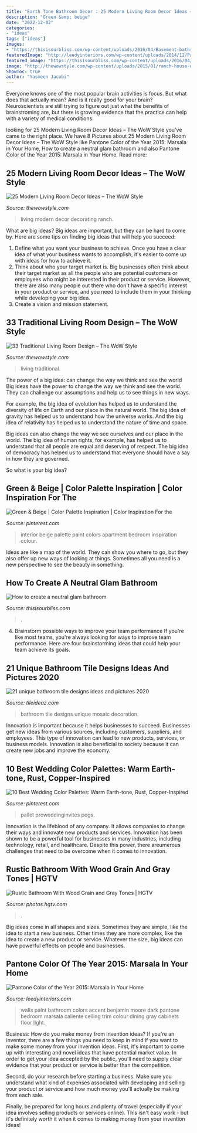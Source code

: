 ```yaml
---
title: "Earth Tone Bathroom Decor : 25 Modern Living Room Decor Ideas – The Wow Style"
description: "Green &amp; beige"
date: "2022-12-02"
categories:
- "ideas"
tags: ["ideas"]
images:
- "https://thisisourbliss.com/wp-content/uploads/2016/04/Basement-bathroom-reveal-Marble-shower-hexagon-shower-tile-neutral-bathroom-decor-black-white-gold-and-gray-glam-bathroom-1-This-is-our-Bliss-683x1024.jpg"
featuredImage: "http://leedyinteriors.com/wp-content/uploads/2014/12/Pantone-Marsala141.jpg"
featured_image: "https://thisisourbliss.com/wp-content/uploads/2016/04/Basement-bathroom-reveal-Marble-shower-hexagon-shower-tile-neutral-bathroom-decor-black-white-gold-and-gray-glam-bathroom-1-This-is-our-Bliss-683x1024.jpg"
image: "http://thewowstyle.com/wp-content/uploads/2015/01/ranch-house-decorating-ideas-decorating-ideas-for-living-room-a-clean-modern-and-warm.jpg"
ShowToc: true
author: "Yasmeen Jacobi"
---
```



Everyone knows one of the most popular brain activities is focus. But what does that actually mean? And is it really good for your brain? Neuroscientists are still trying to figure out just what the benefits of brainstroming are, but there is growing evidence that the practice can help with a variety of medical conditions.

	

		
looking for 25 Modern Living Room Decor Ideas – The WoW Style you've came to the right place. We have 8 Pictures about 25 Modern Living Room Decor Ideas – The WoW Style like Pantone Color of the Year 2015: Marsala in Your Home, How to create a neutral glam bathroom and also Pantone Color of the Year 2015: Marsala in Your Home. Read more:
		
    
## 25 Modern Living Room Decor Ideas – The WoW Style

<img loading=lazy src="http://thewowstyle.com/wp-content/uploads/2015/01/ranch-house-decorating-ideas-decorating-ideas-for-living-room-a-clean-modern-and-warm.jpg" onerror="this.onerror=null;this.src='https://tse1.mm.bing.net/th?id=OIP.yudGxcyxgHL3rmJxy4KUmQHaLH&amp;pid=15.1';" alt="25 Modern Living Room Decor Ideas – The WoW Style">

_Source: thewowstyle.com_

>living modern decor decorating ranch. 

	

What are big ideas?
Big ideas are important, but they can be hard to come by. Here are some tips on finding big ideas that will help you succeed: 
1. Define what you want your business to achieve. Once you have a clear idea of what your business wants to accomplish, it's easier to come up with ideas for how to achieve it. 
2. Think about who your target market is. Big businesses often think about their target market as all the people who are potential customers or employees who might be interested in their product or service. However, there are also many people out there who don't have a specific interest in your product or service, and you need to include them in your thinking while developing your big idea. 
3. Create a vision and mission statement.

    
## 33 Traditional Living Room Design – The WoW Style

<img loading=lazy src="http://thewowstyle.com/wp-content/uploads/2015/02/traditional-living-room.jpg" onerror="this.onerror=null;this.src='https://tse4.mm.bing.net/th?id=OIP.85uVTLteYmYo-gmO69Eu4gHaFo&amp;pid=15.1';" alt="33 Traditional Living Room Design – The WoW Style">

_Source: thewowstyle.com_

>living traditional. 

	

The power of a big idea: can change the way we think and see the world
Big ideas have the power to change the way we think and see the world. They can challenge our assumptions and help us to see things in new ways.


For example, the big idea of evolution has helped us to understand the diversity of life on Earth and our place in the natural world. The big idea of gravity has helped us to understand how the universe works. And the big idea of relativity has helped us to understand the nature of time and space.



Big ideas can also change the way we see ourselves and our place in the world. The big idea of human rights, for example, has helped us to understand that all people are equal and deserving of respect. The big idea of democracy has helped us to understand that everyone should have a say in how they are governed.



So what is your big idea?

    
## Green &amp; Beige | Color Palette Inspiration | Color Inspiration For The

<img loading=lazy src="https://i.pinimg.com/736x/bf/7d/64/bf7d645ef24ce9bfc4418e42d5c3ba2e.jpg" onerror="this.onerror=null;this.src='https://tse2.mm.bing.net/th?id=OIP.c33rz-_Cx1n2epNIz8r_PwHaLG&amp;pid=15.1';" alt="Green &amp; Beige | Color Palette Inspiration | Color Inspiration For the">

_Source: pinterest.com_

>interior beige palette paint colors apartment bedroom inspiration colour. 

	

Ideas are like a map of the world. They can show you where to go, but they also offer up new ways of looking at things. Sometimes all you need is a new perspective to see the beauty in something.

    
## How To Create A Neutral Glam Bathroom

<img loading=lazy src="https://thisisourbliss.com/wp-content/uploads/2016/04/Basement-bathroom-reveal-Marble-shower-hexagon-shower-tile-neutral-bathroom-decor-black-white-gold-and-gray-glam-bathroom-1-This-is-our-Bliss-683x1024.jpg" onerror="this.onerror=null;this.src='https://tse2.mm.bing.net/th?id=OIP.QybLqiz0Ss3zu6BjQ4uPkgHaLG&amp;pid=15.1';" alt="How to create a neutral glam bathroom">

_Source: thisisourbliss.com_

>. 

	

4. Brainstorm possible ways to improve your team performance
If you're like most teams, you're always looking for ways to improve team performance. Here are four brainstorming ideas that could help your team achieve its goals.

    
## 21 Unique Bathroom Tile Designs Ideas And Pictures 2020

<img loading=lazy src="https://www.tileideaz.com/wp-content/uploads/2015/10/bathroom-interior-decoration-furniture-endearing-grey-ceramic-mosaic-tile-wall-for-italian-style-bathroom-design-including-one-piece-toilet-and-white-bidet-also-black-wooden-bath-vanity-artistic-deco.jpg" onerror="this.onerror=null;this.src='https://tse3.mm.bing.net/th?id=OIP.h-oe3OsKF6iHNTbJ7RO_0QHaEo&amp;pid=15.1';" alt="21 unique bathroom tile designs ideas and pictures 2020">

_Source: tileideaz.com_

>bathroom tile designs unique mosaic decoration. 

	

Innovation is important because it helps businesses to succeed. Businesses get new ideas from various sources, including customers, suppliers, and employees. This type of innovation can lead to new products, services, or business models. Innovation is also beneficial to society because it can create new jobs and improve the economy.

    
## 10 Best Wedding Color Palettes: Warm Earth-tone, Rust, Copper-Inspired

<img loading=lazy src="https://i.pinimg.com/736x/28/8f/0c/288f0c82554e03d41839124892105829.jpg" onerror="this.onerror=null;this.src='https://tse2.mm.bing.net/th?id=OIP.lrdwUmni87UGkO3yjG1MlwHaRd&amp;pid=15.1';" alt="10 Best Wedding Color Palettes: Warm Earth-tone, Rust, Copper-Inspired">

_Source: pinterest.com_

>pallet proweddinginvites pegs. 

	

Innovation is the lifeblood of any company. It allows companies to change their ways and innovate new products and services. Innovation has been shown to be a powerful tool for businesses in many industries, including technology, retail, and healthcare. Despite this power, there areumerous challenges that need to be overcome when it comes to innovation.

    
## Rustic Bathroom With Wood Grain And Gray Tones | HGTV

<img loading=lazy src="https://hgtvhome.sndimg.com/content/dam/images/hgtv/fullset/2015/5/1/BP_HFXUP203H_Batson_Master-Bath_01b_AFTER_456135-1029828.jpg.rend.hgtvcom.616.924.suffix/1420504960191.jpeg" onerror="this.onerror=null;this.src='https://tse1.mm.bing.net/th?id=OIP.kjCWxLBzq1a1aUokDkr7ugHaLH&amp;pid=15.1';" alt="Rustic Bathroom With Wood Grain and Gray Tones | HGTV">

_Source: photos.hgtv.com_

>. 

	

Big ideas come in all shapes and sizes. Sometimes they are simple, like the idea to start a new business. Other times they are more complex, like the idea to create a new product or service. Whatever the size, big ideas can have powerful effects on people and businesses.

    
## Pantone Color Of The Year 2015: Marsala In Your Home

<img loading=lazy src="http://leedyinteriors.com/wp-content/uploads/2014/12/Pantone-Marsala141.jpg" onerror="this.onerror=null;this.src='https://tse4.mm.bing.net/th?id=OIP.gvVZrjxO2uoodnGsv14ylAHaKG&amp;pid=15.1';" alt="Pantone Color of the Year 2015: Marsala in Your Home">

_Source: leedyinteriors.com_

>walls paint bathroom colors accent benjamin moore dark pantone bedroom marsala caliente ceiling trim colour dining gray cabinets floor light. 

	

Business: How do you make money from invention ideas?
If you're an inventor, there are a few things you need to keep in mind if you want to make some money from your invention ideas. 
First, it's important to come up with interesting and novel ideas that have potential market value. In order to get your idea accepted by the public, you'll need to supply clear evidence that your product or service is better than the competition.

Second, do your research before starting a business. Make sure you understand what kind of expenses associated with developing and selling your product or service and how much money you'll actually be making from each sale.

Finally, be prepared for long hours and plenty of travel (especially if your idea involves selling products or services online). This isn't easy work - but it's definitely worth it when it comes to making money from your invention ideas!

